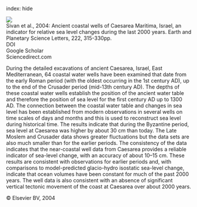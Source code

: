 index: hide

<div class="Citation">
    <div class="Citation-thumb CitationThumb-linked"  data-href="https://doi.org/10.1016/j.epsl.2004.02.007">
      <img src="https://static.claimspace.cloud/climate-study-static/refs/thumbs/5/Sivan_et_al_2004-thumb.png" />
    </div>

  <div class="Citation-body">
    <div class="Citation-text">Sivan et al., 2004: Ancient coastal wells of Caesarea Maritima, Israel, an indicator for relative sea level changes during the last 2000 years. <span class="Article-journal">Earth and Planetary Science Letters, </span><span class="Article-volume">222, </span>315-330pp.</div>
    <div class="Citation-links">
      <div class="CitationLink" data-href="https://doi.org/10.1016/j.epsl.2004.02.007">
        <div class="CitationLink-icon CitationLink-Doi"></div>
        <div class="CitationLink-text">DOI</div>
      </div>
      <div class="CitationLink" data-href="https://scholar.google.com/scholar?q=10.1016/j.epsl.2004.02.007">
        <div class="CitationLink-icon CitationLink-Scholar"></div>
        <div class="CitationLink-text">Google Scholar</div>
      </div>
      <div class="CitationLink" data-href="http://www.sciencedirect.com/science/article/pii/S0012821X04001220">
        <div class="CitationLink-icon CitationLink-Publisher"></div>
        <div class="CitationLink-text">Sciencedirect.com</div>
      </div>
    </div>
  </div>
</div>

During the detailed excavations of ancient Caesarea, Israel, East Mediterranean, 64 coastal water wells have been examined that date from the early Roman period (with the oldest occurring in the 1st century AD), up to the end of the Crusader period (mid-13th century AD). The depths of these coastal water wells establish the position of the ancient water table and therefore the position of sea level for the first century AD up to 1300 AD. The connection between the coastal water table and changes in sea level has been established from modern observations in several wells on time scales of days and months and this is used to reconstruct sea level during historical time. The results indicate that during the Byzantine period, sea level at Caesarea was higher by about 30 cm than today. The Late Moslem and Crusader data shows greater fluctuations but the data sets are also much smaller than for the earlier periods. The consistency of the data indicates that the near-coastal well data from Caesarea provides a reliable indicator of sea-level change, with an accuracy of about 10–15 cm. These results are consistent with observations for earlier periods and, with comparisons to model-predicted glacio-hydro isostatic sea-level change, indicate that ocean volumes have been constant for much of the past 2000 years. The well data is also consistent with an absence of significant vertical tectonic movement of the coast at Caesarea over about 2000 years.

<div class="Citation-copy">
&copy; Elsevier BV, 2004
</div>